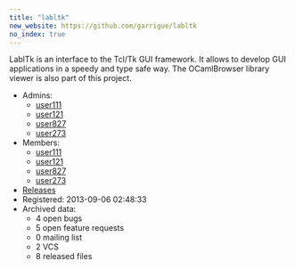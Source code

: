 ```yaml
---
title: "labltk"
new_website: https://github.com/garrigue/labltk
no_index: true
---
```


LablTk is an interface to the Tcl/Tk GUI framework. It allows to develop GUI applications in a speedy and type safe way.
The OCamlBrowser library viewer is also part of this project.

* Admins:
  * [user111](/users/user111)
  * [user121](/users/user121)
  * [user827](/users/user827)
  * [user273](/users/user273)
* Members:
  * [user111](/users/user111)
  * [user121](/users/user121)
  * [user827](/users/user827)
  * [user273](/users/user273)
* [Releases](https://download.ocamlcore.org/labltk)
* Registered: 2013-09-06 02:48:33
* Archived data:
  * 4 open bugs
  * 5 open feature requests
  * 0 mailing list
  * 2 VCS
  * 8 released files

